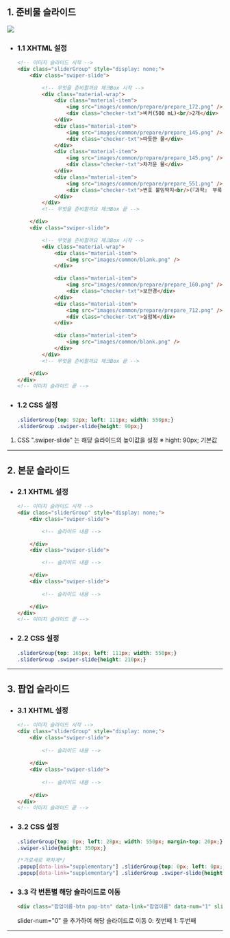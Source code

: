 ## 1. 준비물 슬라이드

<img src="https://user-images.githubusercontent.com/95833863/180594784-f920b151-1c5a-4566-8a54-acadd01871ab.jpg">

* ### 1.1 XHTML 설정
    ```html
    <!-- 이미지 슬라이드 시작 -->
    <div class="sliderGroup" style="display: none;">
        <div class="swiper-slide">

            <!-- 무엇을 준비할까요 체크Box 시작 -->
            <div class="material-wrap">
                <div class="material-item">
                    <img src="images/common/prepare/prepare_172.png" />
                    <div class="checker-txt">비커(500 mL)<br/>2개</div>
                </div>
                <div class="material-item">
                    <img src="images/common/prepare/prepare_145.png" />
                    <div class="checker-txt">따듯한 물</div>
                </div>
                <div class="material-item">
                    <img src="images/common/prepare/prepare_145.png" />
                    <div class="checker-txt">차가운 물</div>
                </div>
                <div class="material-item">
                    <img src="images/common/prepare/prepare_551.png" />
                    <div class="checker-txt">번호 붙임딱지<br/>(『과학』 부록 124쪽)</div>
                </div>
            </div>
            <!-- 무엇을 준비할까요 체크Box 끝 -->

        </div>
        <div class="swiper-slide">

            <!-- 무엇을 준비할까요 체크Box 시작 -->
            <div class="material-wrap">
                <div class="material-item">
                    <img src="images/common/blank.png" />
                </div>

                <div class="material-item">
                    <img src="images/common/prepare/prepare_160.png" />
                    <div class="checker-txt">보안경</div>
                </div>
                <div class="material-item">
                    <img src="images/common/prepare/prepare_712.png" />
                    <div class="checker-txt">실험복</div>
                </div>

                <div class="material-item">
                    <img src="images/common/blank.png" />
                </div>
            </div>
            <!-- 무엇을 준비할까요 체크Box 끝 -->

        </div>
    </div>
    <!-- 이미지 슬라이드 끝 -->
    ```

* ### 1.2 CSS 설정
    ```css
    .sliderGroup{top: 92px; left: 111px; width: 550px;}
    .sliderGroup .swiper-slide{height: 90px;}
    ```
1. CSS ".swiper-slide" 는 해당 슬라이드의 높이값을 설정 
   ※ hight: 90px; 기본값

***


## 2. 본문 슬라이드

* ### 2.1 XHTML 설정
    ```html
    <!-- 이미지 슬라이드 시작 -->
    <div class="sliderGroup" style="display: none;">
        <div class="swiper-slide">

            <!-- 슬라이드 내용 -->

        </div>
        <div class="swiper-slide">

            <!-- 슬라이드 내용 -->

        </div>
        <div class="swiper-slide">
          
            <!-- 슬라이드 내용 -->

        </div>
    </div>
    <!-- 이미지 슬라이드 끝 -->
    ```

* ### 2.2 CSS 설정
    ```css
    .sliderGroup{top: 165px; left: 111px; width: 550px;}
    .sliderGroup .swiper-slide{height: 210px;}
    ```

***

## 3. 팝업 슬라이드

* ### 3.1 XHTML 설정
    ```html
    <!-- 이미지 슬라이드 시작 -->
    <div class="sliderGroup" style="display: none;">
        <div class="swiper-slide">
          
            <!-- 슬라이드 내용 -->
          
        </div>
        <div class="swiper-slide">
          
            <!-- 슬라이드 내용 -->
          
        </div>
    </div>
    <!-- 이미지 슬라이드 끝 -->
    ```

* ### 3.2 CSS 설정
    ```css
    .sliderGroup{top: 0px; left: 28px; width: 550px; margin-top: 20px;}
    .swiper-slide{height: 350px;}
    
    /*가로세로 꽉차게*/
    .popup[data-link="supplementary"] .sliderGroup{top: 0px; left: 0px; width: 608px; margin-top: 20px;}
    .popup[data-link="supplementary"] .sliderGroup .swiper-slide{height: 750px;}
    ```

* ### 3.3 각 번튼별 해당 슬라이드로 이동
    ```html
    <div class="팝업이름-btn pop-btn" data-link="팝업이름" data-num="1" slider-num="0" title="팝업이름"></div>
    ```
    
    slider-num="0" 을 추가하여 해당 슬라이드로 이동 0: 첫번째 1: 두번째
***

























